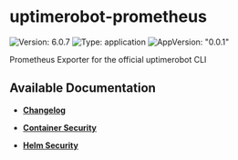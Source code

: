 # uptimerobot-prometheus

![Version: 6.0.7](https://img.shields.io/badge/Version-6.0.7-informational?style=flat-square) ![Type: application](https://img.shields.io/badge/Type-application-informational?style=flat-square) ![AppVersion: "0.0.1"](https://img.shields.io/badge/AppVersion-"0.0.1"-informational?style=flat-square)

Prometheus Exporter for the official uptimerobot CLI

## Available Documentation

- [**Changelog**](CHANGELOG)

- [**Container Security**](container-security)

- [**Helm Security**](helm-security)

